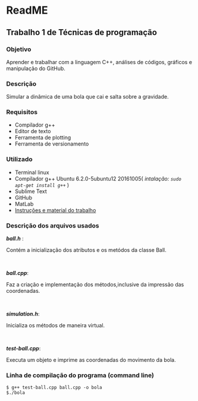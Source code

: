 <h1>ReadME</h1>

<h2>Trabalho 1 de Técnicas de programação</h2>

<h3>Objetivo</h3>
 <p>
 Aprender e trabalhar com a linguagem C++, análises de códigos, gráficos e manipulação do GitHub.
 </p>
 
<h3>Descrição</h3>
<p>
Simular a dinâmica de uma bola que cai e salta sobre a gravidade.
</p>
<h3>Requisitos</h3>

 * Compilador g++
 * Editor de texto
 * Ferramenta de plotting
 * Ferramenta de versionamento
 
 <h3>Utilizado</h3>
 
 * Terminal linux
 * Compilador g++ Ubuntu 6.2.0-5ubuntu12 20161005( _intalação: ```sudo apt-get install g++```_ )
 * Sublime Text
 * GitHub
 * MatLab
 * [Instruções e material do trabalho](http://www.robots.ox.ac.uk/~victor/teaching/labs/b16/)
 
 <h3>Descrição dos arquivos usados</h3>
 
 ***ball.h*** :<p>Contém a inicialização dos atributos e os metódos da classe Ball.</p><br />
 
 ***ball.cpp***:<p>Faz a criação e implementação dos métodos,inclusive da impressão das coordenadas.</p><br />
 
 ***simulation.h***:<p>Inicializa os métodos de maneira virtual.</p><br />
 
 ***test-ball.cpp***:<p>Executa um objeto e imprime as coordenadas do movimento da bola.</p>
 
<h3>Linha de compilação do programa (command line)</h3>

```
$ g++ test-ball.cpp ball.cpp -o bola                                                   
$./bola

```

 
